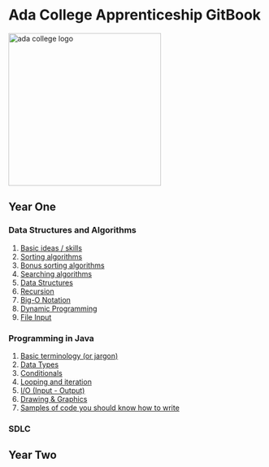 # Ada College Apprenticeship GitBook

<img  
  src="https://github.com/ada-students/apprentice-handbook/raw/master/book/assets/ada.png"
  height="300"
  width="300"
  alt="ada college logo"
  align="center"
/>

## Year One

### Data Structures and Algorithms
  1. [Basic ideas / skills](year-one/data-structures-and-algorithms/01-basic-ideas.md)
  1. [Sorting algorithms](year-one/data-structures-and-algorithms/02-sorting-algorithms.md)
  1. [Bonus sorting algorithms](year-one/data-structures-and-algorithms/03-bonus-algorithms.md)
  1. [Searching algorithms](year-one/data-structures-and-algorithms/04-searching-algorithms.md)
  1. [Data Structures](year-one/data-structures-and-algorithms/05-data-structures.md)
  1. [Recursion](year-one/data-structures-and-algorithms/06-recursion.md)
  1. [Big-O Notation](year-one/data-structures-and-algorithms/07-big-o-notation.md)
  1. [Dynamic Programming](year-one/data-structures-and-algorithms/08-dynamic-programming.md)
  1. [File Input](year-one/data-structures-and-algorithms/09-file-input.md)

### Programming in Java
  1. [Basic terminology (or jargon)](year-one/programming-in-java/01-basic-terminology.md)
  1. [Data Types](year-one/programming-in-java/02-data-types.md)
  1. [Conditionals](year-one/programming-in-java/03-conditionals.md)
  1. [Looping and iteration](year-one/programming-in-java/04-looping-and-iteration.md)
  1. [I/O (Input - Output)](year-one/programming-in-java/05-io-input-and-output.md)
  1. [Drawing & Graphics](year-one/programming-in-java/06-drawing-and-graphics.md)
  1. [Samples of code you should know how to write](year-one/programming-in-java/07-sample-code.md)

### SDLC

## Year Two
